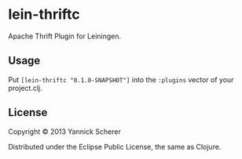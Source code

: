 # lein-thriftc

Apache Thrift Plugin for Leiningen.

## Usage

Put `[lein-thriftc "0.1.0-SNAPSHOT"]` into the `:plugins` vector of your project.clj.

## License

Copyright &copy; 2013 Yannick Scherer

Distributed under the Eclipse Public License, the same as Clojure.

